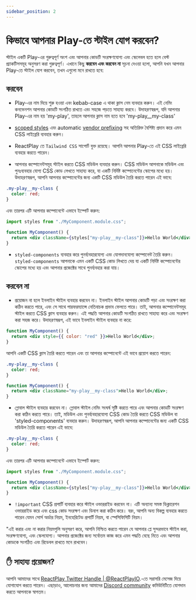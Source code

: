 ```yaml
---
sidebar_position: 2
---
```


# কিভাবে আপনার Play-তে স্টাইল যোগ করবেন?

স্টাইল একটি Play-এর গুরুত্বপূর্ণ অংশ এবং আপনার কোডটি সংরক্ষণযোগ্য এবং স্কেলেবল হতে হলে বেস্ট প্র্যাকটিসসমূহ অনুসরণ করা গুরুত্বপূর্ণ। এখানে কিছু **করবেন এবং করবেন না** সূচনা দেওয়া হলো, আপনি যখন আপনার Play-তে স্টাইল যোগ করবেন, তখন এগুলো মনে রাখতে হবে:

## করবেন

- Play-এর নাম দিয়ে শুরু হওয়া এবং kebab-case এ থাকা ক্লাস নেম ব্যবহার করুন। এই নেমিং কনভেনশন আপনার কোডটি সংগঠিত রাখতে এবং সহজে পড়তে সাহায্য করবে।
  উদাহরণস্বরূপ, যদি আপনার Play-এর নাম হয় 'my-play', তাহলে আপনার ক্লাস নাম হতে হবে 'my-play\_\_my-class'

- [scoped styles](https://developer.mozilla.org/en-US/docs/Web/CSS/:scope) এবং automatic [vendor prefixing](https://developer.mozilla.org/en-US/docs/Glossary/Vendor_Prefix) সহ অতিরিক্ত বৈশিষ্ট্য প্রদান করে এমন CSS লাইব্রেরি ব্যবহার করুন।

- ReactPlay তে `Tailwind CSS` সাপোর্ট যুক্ত রয়েছে। আপনি আপনার Play-তে এই CSS লাইব্রেরি ব্যবহার করতে পারেন।

- আপনার কম্পোনেন্টসমূহ স্টাইল করতে CSS মডিউল ব্যবহার করুন। CSS মডিউল আপনাকে মডিউল এবং পুনঃব্যবহার যোগ্য CSS কোড লেখতে সাহায্য করে, যা একটি নির্দিষ্ট কম্পোনেন্টের স্কোপের মধ্যে হয়।
  উদাহরণস্বরূপ, আপনি আপনার কম্পোনেন্টের জন্য একটি CSS মডিউল তৈরি করতে পারেন এই ভাবে:

```css
.my-play__my-class {
  color: red;
}
```

এবং তারপর এটি আপনার কম্পোনেন্টে এভাবে ইম্পোর্ট করুন:

```jsx
import styles from "./MyComponent.module.css";

function MyComponent() {
  return <div className={styles["my-play__my-class"]}>Hello World</div>;
}
```

- `styled-components` ব্যবহার করে পুনর্ব্যবহারযোগ্য এবং যোগদানযোগ্য কম্পোনেন্ট তৈরি করুন। `styled-components` আপনাকে এমন একটি CSS কোড লিখতে দেয় যা একটি নির্দিষ্ট কম্পোনেন্টের স্কোপের মধ্যে হয় এবং আপনার প্রজেক্টের সাথে পুনর্ব্যবহার করা যায়।

## করবেন না

- প্রয়োজন না হলে ইনলাইন স্টাইল ব্যবহার করবেন না। ইনলাইন স্টাইল আপনার কোডটি পড়া এবং সংরক্ষণ করা কঠিন করতে পারে, এবং সে সাথে পারফরম্যান্সে নেতিবাচক প্রভাব ফেলতে পারে। তাই, আপনার কম্পোনেন্টসমূহ স্টাইল করতে CSS ক্লাস ব্যবহার করুন। এই পদ্ধতি আপনার কোডটি সংগঠিত রাখতে সাহায্য করে এবং সংরক্ষণ করা সহজ করে।
  উদাহরণস্বরূপ, এই ভাবে ইনলাইন স্টাইল ব্যবহার না করে:

```jsx
function MyComponent() {
  return <div style={{ color: "red" }}>Hello World</div>;
}
```

আপনি একটি CSS ক্লাস তৈরি করতে পারেন এবং তা আপনার কম্পোনেন্টে এই ভাবে প্রয়োগ করতে পারেন:

```css
.my-play__my-class {
  color: red;
}
```

```jsx
function MyComponent() {
  return <div className="my-play__my-class">Hello World</div>;
}
```

- গ্লোবাল স্টাইল ব্যবহার করবেন না। গ্লোবাল স্টাইল নেমিং সংঘর্ষ সৃষ্টি করতে পারে এবং আপনার কোডটি সংরক্ষণ করা কঠিন করতে পারে। তাই, মডিউল এবং পুনর্ব্যবহারযোগ্য CSS কোড তৈরি করতে CSS মডিউল বা 'styled-components' ব্যবহার করুন।
  উদাহরণস্বরূপ, আপনি আপনার কম্পোনেন্টের জন্য একটি CSS মডিউল তৈরি করতে পারেন এই ভাবে:

```css
.my-play__my-class {
  color: red;
}
```

এবং তারপর এটি আপনার কম্পোনেন্টে এভাবে ইম্পোর্ট করুন:

```jsx
import styles from "./MyComponent.module.css";

function MyComponent() {
  return <div className={styles["my-play__my-class"]}>Hello World</div>;
}
```

- `!important` CSS প্রপার্টি ব্যবহার করে স্টাইল ওভাররাইড করবেন না। এটি অন্যান্য সমস্ত ডিক্লারেশন ওভাররাইড করে এবং css কোড সংরক্ষণ এবং ডিবাগ করা কঠিন করে। বরং, আপনি অন্য বিকল্প ব্যবহার করতে পারেন যেমন সোর্স অর্ডার নিয়ম, ইনহেরিটেড প্রপার্টি নিয়ম, বা স্পেসিফিসিটি নিয়ম।

"এই করার এবং না করার নিয়মগুলি অনুসরণ করে, আপনি নিশ্চিত করতে পারেন যে আপনার প্লে সুন্দরভাবে স্টাইল করা, সংরক্ষণযোগ্য, এবং স্কেলযোগ্য। আপনার প্রজেক্টের জন্য সর্বোত্তম কাজ করে এমন পদ্ধতি বেছে নিতে এবং আপনার কোডকে সংগঠিত এবং রিডেবল রাখতে মনে রাখবেন।

## ✋ সাহায্য প্রয়োজন?

আপনি আমাদের সাথে [ReactPlay Twitter Handle | @ReactPlayIO](https://twitter.com/ReactPlayIO).-তে
সরাসরি মেসেজ দিয়ে যোগাযোগ করতে পারেন। এছাড়াও, আলোচনার জন্য আমাদের [Discord community](https://discord.gg/vrTxWUP8Am) কমিউনিটিতে যোগদান করতে আপনাকে স্বাগতম।

